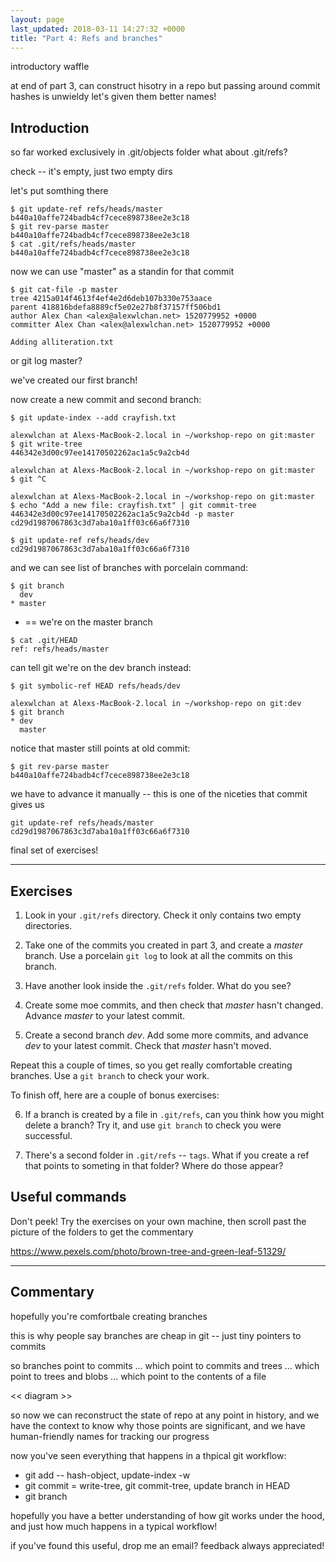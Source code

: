 ```yaml
---
layout: page
last_updated: 2018-03-11 14:27:32 +0000
title: "Part 4: Refs and branches"
---
```


introductory waffle

at end of part 3, can construct hisotry in a repo
but passing around commit hashes is unwieldy
let's given them better names!

## Introduction

so far worked exclusively in .git/objects folder
what about .git/refs?

check -- it's empty, just two empty dirs

let's put somthing there

```
$ git update-ref refs/heads/master b440a10affe724badb4cf7cece898738ee2e3c18
$ git rev-parse master
b440a10affe724badb4cf7cece898738ee2e3c18
$ cat .git/refs/heads/master
b440a10affe724badb4cf7cece898738ee2e3c18
```

now we can use "master" as a standin for that commit

```
$ git cat-file -p master
tree 4215a014f4613f4ef4e2d6deb107b330e753aace
parent 418816bdefa8889cf5e02e27b8f37157ff506bd1
author Alex Chan <alex@alexwlchan.net> 1520779952 +0000
committer Alex Chan <alex@alexwlchan.net> 1520779952 +0000

Adding alliteration.txt
```

or git log master?

we've created our first branch!

now create a new commit and second branch:

```
$ git update-index --add crayfish.txt

alexwlchan at Alexs-MacBook-2.local in ~/workshop-repo on git:master
$ git write-tree
446342e3d00c97ee14170502262ac1a5c9a2cb4d

alexwlchan at Alexs-MacBook-2.local in ~/workshop-repo on git:master
$ git ^C

alexwlchan at Alexs-MacBook-2.local in ~/workshop-repo on git:master
$ echo "Add a new file: crayfish.txt" | git commit-tree 446342e3d00c97ee14170502262ac1a5c9a2cb4d -p master
cd29d1987067863c3d7aba10a1ff03c66a6f7310

$ git update-ref refs/heads/dev cd29d1987067863c3d7aba10a1ff03c66a6f7310
```

and we can see list of branches with porcelain command:

```
$ git branch
  dev
* master
```

* == we're on the master branch

```
$ cat .git/HEAD
ref: refs/heads/master
```

can tell git we're on the dev branch instead:

```
$ git symbolic-ref HEAD refs/heads/dev

alexwlchan at Alexs-MacBook-2.local in ~/workshop-repo on git:dev
$ git branch
* dev
  master
```

notice that master still points at old commit:

```
$ git rev-parse master
b440a10affe724badb4cf7cece898738ee2e3c18
```

we have to advance it manually -- this is one of the niceties that commit gives us

```
git update-ref refs/heads/master cd29d1987067863c3d7aba10a1ff03c66a6f7310
```

final set of exercises!

---

## Exercises

1.  Look in your `.git/refs` directory.
    Check it only contains two empty directories.

2.  Take one of the commits you created in part 3, and create a *master* branch.
    Use a porcelain `git log` to look at all the commits on this branch.

3.  Have another look inside the `.git/refs` folder.
    What do you see?

4.  Create some moe commits, and then check that *master* hasn't changed.
    Advance *master* to your latest commit.

5.  Create a second branch *dev*.
    Add some more commits, and advance *dev* to your latest commit.
    Check that *master* hasn't moved.

Repeat this a couple of times, so you get really comfortable creating branches.
Use a `git branch` to check your work.

To finish off, here are a couple of bonus exercises:

6.  If a branch is created by a file in `.git/refs`, can you think how you might delete a branch?
    Try it, and use `git branch` to check you were successful.

7.  There's a second folder in `.git/refs` -- `tags`.
    What if you create a ref that points to someting in that folder?
    Where do those appear?

## Useful commands

Don't peek!
Try the exercises on your own machine, then scroll past the picture of the folders to get the commentary

https://www.pexels.com/photo/brown-tree-and-green-leaf-51329/

---

## Commentary

hopefully you're comfortbale creating branches

this is why people say branches are cheap in git -- just tiny pointers to commits

so branches point to commits
... which point to commits and trees
... which point to trees and blobs
... which point to the contents of a file

<< diagram >>

so now we can reconstruct the state of repo at any point in history, and we have the context to know why those points are significant, and we have human-friendly names for tracking our progress

now you've seen everything that happens in a thpical git workflow:

*   git add -- hash-object, update-index -w
*   git commit = write-tree, git commit-tree, update branch in HEAD
*   git branch

hopefully you have a better understanding of how git works under the hood, and just how much happens in a typical workflow!

if you've found this useful, drop me an email?
feedback always appreciated!
